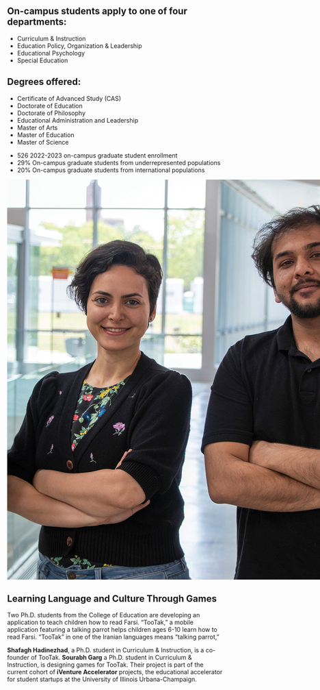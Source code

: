 ﻿---
layout: article.liquid
pageTitle: Graduate Programs
url: graduate_programs
---
<div class="program">
<div>

## On-campus students apply to one of four departments:
* Curriculum & Instruction
* Education Policy, Organization & Leadership
* Educational Psychology
* Special Education

## Degrees offered:
* Certificate of Advanced Study (CAS)
* Doctorate of Education
* Doctorate of Philosophy
* Educational Administration and Leadership
* Master of Arts
* Master of Education
* Master of Science
</div>
<div>
<ul class="stats no-bullets"  style="display: block;">
<li><span>526</span> 2022-2023 on-campus graduate student enrollment</li>
<li><span>29%</span> On-campus graduate students from underrepresented populations</li>
<li><span>20%</span> On-campus graduate students from international populations</li>
</ul>
</div>
</div>

<il-image-feature class="il-theme-gray">
<img slot="image" src="/img/11/s1.jpg" style="max-width: initial;">
<h2>Learning Language and Culture Through Games</h3>
<p>Two Ph.D. students from the College of Education are developing an application to teach children how to read Farsi. “TooTak,” a mobile application featuring a talking parrot helps children ages 6-10 learn how to read Farsi. “TooTak” in one of the Iranian languages means “talking parrot,”</p>

<p><strong>Shafagh Hadinezhad</strong>, a Ph.D. student in Curriculum & Instruction, is a co-founder of TooTak. <strong>Sourabh Garg</strong> a Ph.D. student in Curriculum & Instruction, is designing games for TooTak. Their project is part of the current cohort of <strong>iVenture Accelerator</strong> projects, the educational accelerator for student startups at the University of Illinois Urbana-Champaign.</p>
</il-image-feature>
